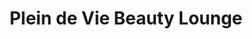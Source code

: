 ---
title: "Plein de Vie Beauty Lounge"
url: /petoskey/plein-de-vie-beauty-lounge/
shop: hairdresser
---